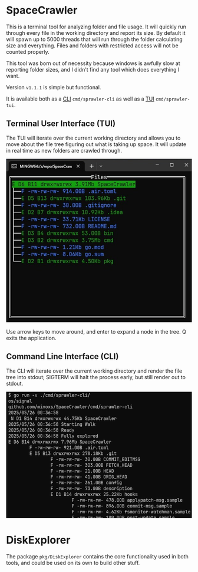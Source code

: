 # SpaceCrawler

This is a terminal tool for analyzing folder and file usage.
It will quickly run through every file in the working directory and report its size.
By default it will spawn up to 5000 threads that will run through the folder calculating size and everything.
Files and folders with restricted access will not be counted properly.

This tool was born out of necessity because windows is awfully slow at reporting folder sizes, and I didn't find any tool which does everything I want.

Version `v1.1.1` is simple but functional. 

It is available both as a [CLI](#command-line-interface-cli) `cmd/sprawler-cli` as well as a [TUI](#terminal-user-interface-tui) `cmd/sprawler-tui`.

## Terminal User Interface (TUI)

The TUI will iterate over the current working directory and allows you to move about the file tree figuring out what is taking up space.
It will update in real time as new folders are crawled through.

![example_tui](img/example_tui.jpg)

Use arrow keys to move around, and enter to expand a node in the tree. Q exits the application.

## Command Line Interface (CLI)

The CLI will iterate over the current working directory and render the file tree into stdout; SIGTERM will halt the process early, but still render out to stdout.

![example_cli](img/example_cli.png)

# DiskExplorer

The package `pkg/DiskExplorer` contains the core functionality used in both tools, and could be used on its own to build other stuff.
